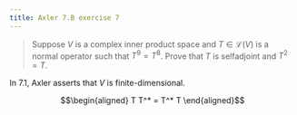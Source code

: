 ```yaml
---
title: Axler 7.B exercise 7
---
```


> Suppose $V$ is a complex inner product space and
> $T \in  \mathcal{L}(V)$ is a normal operator such that $T^9 = T^8$.
> Prove that $T$ is selfadjoint and $T^2 = T$.

In 7.1, Axler asserts that $V$ is finite-dimensional.

$$\begin{aligned}
T T^* = T^* T
\end{aligned}$$
